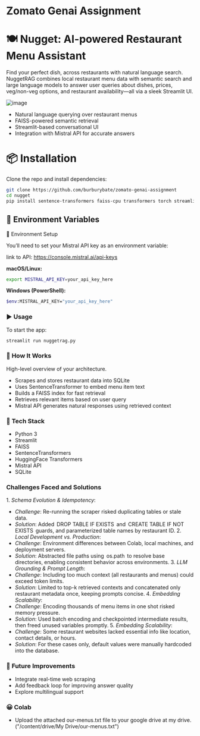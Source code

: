 # Zomato Genai Assignment

# 🍽️ Nugget: AI-powered Restaurant Menu Assistant
Find your perfect dish, across restaurants with natural language search.
NuggetRAG combines local restaurant menu data with semantic search and large language models to answer user queries about dishes, prices, veg/non-veg options, and restaurant availability—all via a sleek Streamlit UI.

![image](https://github.com/user-attachments/assets/83534246-4386-4ce7-8274-8110dcc924fa)

- Natural language querying over restaurant menus
- FAISS-powered semantic retrieval
- Streamlit-based conversational UI
- Integration with Mistral API for accurate answers

# 📦 Installation

Clone the repo and install dependencies:

```bash
git clone https://github.com/burburybate/zomato-genai-assignment
cd nugget
pip install sentence-transformers faiss-cpu transformers torch streamlit
```


## 🔑 **Environment Variables**
 🔐 Environment Setup

You’ll need to set your Mistral API key as an environment variable:

link to API: https://console.mistral.ai/api-keys

**macOS/Linux:**
```bash
export MISTRAL_API_KEY=your_api_key_here
```
**Windows (PowerShell):**
```bash
$env:MISTRAL_API_KEY="your_api_key_here"
```

### ▶️ **Usage**

To start the app:
```bash
streamlit run nuggetrag.py
```
### 🧠 **How It Works**
High-level overview of your architecture.

- ⁠Scrapes and stores restaurant data into SQLite
- ⁠Uses SentenceTransformer to embed menu item text
- ⁠Builds a FAISS index for fast retrieval
- Retrieves relevant items based on user query
- Mistral API generates natural responses using retrieved context

### 🧩 **Tech Stack**
- Python 3
- Streamlit
- FAISS
- SentenceTransformers
- HuggingFace Transformers
- Mistral API
- SQLite

### **Challenges Faced and Solutions**

1.⁠ ⁠*Schema Evolution & Idempotency*:
   - *Challenge*: Re-running the scraper risked duplicating tables or stale data.
   - *Solution*: Added ⁠ DROP TABLE IF EXISTS ⁠ and ⁠ CREATE TABLE IF NOT EXISTS ⁠ guards, and parameterized table names by restaurant ID.
2.⁠ ⁠*Local Development vs. Production*:
   - *Challenge*: Environment differences between Colab, local machines, and deployment servers.
   - *Solution*: Abstracted file paths using ⁠ os.path ⁠ to resolve base directories, enabling consistent behavior across environments.
3.⁠ ⁠*LLM Grounding & Prompt Length*:
   - *Challenge*: Including too much context (all restaurants and menus) could exceed token limits.
   - *Solution*: Limited to top-k retrieved contexts and concatenated only restaurant metadata once, keeping prompts concise.
4.⁠ ⁠*Embedding Scalability*:
   - *Challenge*: Encoding thousands of menu items in one shot risked memory pressure.
   - *Solution*: Used batch encoding and checkpointed intermediate results, then freed unused variables promptly.
5.⁠ ⁠*Embedding Scalability*:
   - *Challenge*: Some restaurant websites lacked essential info like location, contact details, or hours.
   - *Solution*:  For these cases only, default values were manually hardcoded into the database.





### 🧪 **Future Improvements**
- Integrate real-time web scraping
- Add feedback loop for improving answer quality
- Explore multilingual support

### 😀 **Colab**
- Upload the attached our-menus.txt file to your google drive at my drive. ("/content/drive/My Drive/our-menus.txt")




